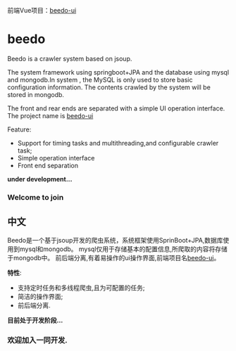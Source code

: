 前端Vue项目：[beedo-ui](https://github.com/ITtraveler/beedo-ui)

# beedo
Beedo is a crawler system based on jsoup.

The system framework using springboot+JPA and the database using mysql and mongodb.In system ,
the MySQL is only used to store basic configuration information. The contents crawled by the system will be stored in mongodb.

The front and rear ends are separated with a simple UI operation interface. The project name is [beedo-ui](https://github.com/ITtraveler/beedo-ui)


Feature:
  - Support for timing tasks and multithreading,and configurable crawler task;
  - Simple operation interface
  - Front end separation
 
**under development...**
 
### Welcome to join 
  
## 中文
  Beedo是一个基于jsoup开发的爬虫系统，系统框架使用SprinBoot+JPA,数据库使用到mysql和mongodb。
  mysql仅用于存储基本的配置信息,所爬取的内容将存储于mongodb中。
  前后端分离,有着易操作的ui操作界面,前端项目名[beedo-ui](https://github.com/ITtraveler/beedo-ui)。
  
  **特性**:
  - 支持定时任务和多线程爬虫,且为可配置的任务;
  - 简洁的操作界面;
  - 前后端分离.
  
  **目前处于开发阶段...**
  
  ### 欢迎加入一同开发.
  
  
